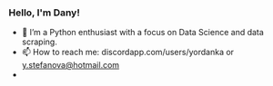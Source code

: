 ### Hello, I'm Dany!

- 🌱 I’m a Python enthusiast with a focus on Data Science and data scraping.
- 📫 How to reach me: discordapp.com/users/yordanka or y.stefanova@hotmail.com
- 
